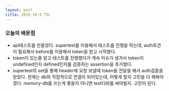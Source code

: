 ```yaml
---
layout: post
title: 2019-10-9 TIL
---
```


### 오늘의 배운점

- api테스트를 만들었다. supertest를 이용해서 테스트를 진행을 하는데, auth토큰이 필요해서 before를 이용해서 token을 받고 시작했다.
- token이 있는줄 알고 테스트를 진행했다가 계속 이슈가 생겨서 token이 undefined인지 defined인지를 검증하는 assertion을 추가했다.
- supertest의 set을 통해 header에 요청 보낼때 token을 전달을 해서 auth검증을 받았다. 현재는 db와 직접적으로 연결이 되어있는데, 어떻게 할지 고민을 더 해봐야겠다. memory-db를 쓰는게 좋을지 아니면 test디비를 써야될지. 고민이 된다.


